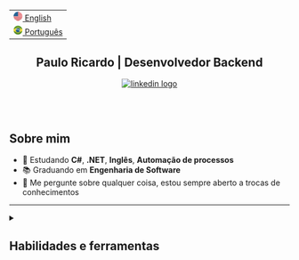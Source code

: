 <html>

<table>
  <tr><td><a href="README-en.md"><img src="./assets/us_flag.png" alt="US flag" width="17px"> English</a></td></tr>
  <tr><td><a href="https://github.com/Paulo-Ricard0"><img src="./assets/br_flag.png" alt="Brazil flag" width="17px"> Português</a></td></tr>
</table>

<div id="header">
  <h2 align="center">
    Paulo Ricardo | Desenvolvedor Backend
  </h2>
</div>


<div id="badges" align="center">
  <a target="_blank" href="https://www.linkedin.com/in/paulo-ricardo-magalh%C3%A3es">
    <img src="https://img.shields.io/static/v1?message=LinkedIn&logo=linkedin&label=&color=4089ea&logoColor=white&labelColor=&style=for-the-badge" alt="linkedin logo"/>
  </a>
</div>

</br></br>

## Sobre mim

- 🌱 Estudando **C#**, **.NET**, **Inglês**, **Automação de processos**
- 📚 Graduando em **Engenharia de Software**
- 💬 Me pergunte sobre qualquer coisa, estou sempre aberto a trocas de conhecimentos

---

<details>
   <summary>
     <h2>Habilidades e ferramentas</h2>
   </summary>

### Tecnologias
- **C#**
- **.NET**
- **ASP.NET Core**
- **AWS**
- **Entity Framework Core**
- **xUnit**
- **Docker**
- **RabbitMQ**
- **Git**
- **JavaScript**
- **TypeScript**

### Bancos de Dados
- **SQLServer**
- **MySQL**
- **PostgreSQL**

### Metodologias
- **Scrum**
- **Kanban**
</details>

</html>
